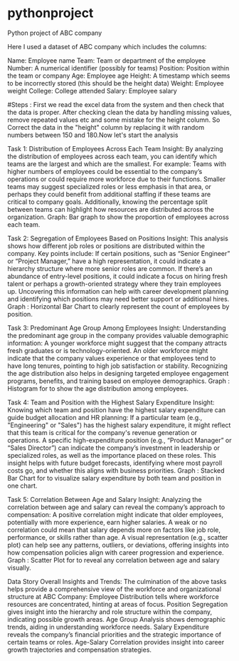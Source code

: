 # pythonproject
Python project of ABC company 

Here I used a dataset of ABC company which includes the columns:

Name: Employee name
Team: Team or department of the employee
Number: A numerical identifier (possibly for teams)
Position: Position within the team or company
Age: Employee age
Height: A timestamp which seems to be incorrectly stored (this should be the height data)
Weight: Employee weight
College: College attended
Salary: Employee salary

#Steps : First we read the excel data from the system and then check that the data is proper. After checking clean the data by handling missing values, remove repeated values etc and some mistake for the height column. So Correct the data in the "height" column by replacing it with random numbers between 150 and 180.Now let's start the analysis

Task 1: Distribution of Employees Across Each Team
Insight:
By analyzing the distribution of employees across each team, you can identify which teams are the largest and which are the smallest. 
For example:
Teams with higher numbers of employees could be essential to the company’s operations or could require more workforce due to their functions.
Smaller teams may suggest specialized roles or less emphasis in that area, or perhaps they could benefit from additional staffing if these teams are critical to company goals.
Additionally, knowing the percentage split between teams can highlight how resources are distributed across the organization.
Graph: Bar graph to show the proportion of employees across each team.

Task 2: Segregation of Employees Based on Positions
Insight:
This analysis shows how different job roles or positions are distributed within the company. 
Key points include:
If certain positions, such as “Senior Engineer” or “Project Manager,” have a high representation, it could indicate a hierarchy structure where more senior roles are common.
If there’s an abundance of entry-level positions, it could indicate a focus on hiring fresh talent or perhaps a growth-oriented strategy where they train employees up.
Uncovering this information can help with career development planning and identifying which positions may need better support or additional hires.
Graph : Horizontal Bar Chart to clearly represent the count of employees by position.

Task 3: Predominant Age Group Among Employees
Insight:
Understanding the predominant age group in the company provides valuable demographic information:
A younger workforce might suggest that the company attracts fresh graduates or is technology-oriented.
An older workforce might indicate that the company values experience or that employees tend to have long tenures, pointing to high job satisfaction or stability.
Recognizing the age distribution also helps in designing targeted employee engagement programs, benefits, and training based on employee demographics.
Graph : Histogram for to show the age distribution among employees.

Task 4: Team and Position with the Highest Salary Expenditure
Insight:
Knowing which team and position have the highest salary expenditure can guide budget allocation and HR planning:
If a particular team (e.g., "Engineering" or "Sales") has the highest salary expenditure, it might reflect that this team is critical for the company's revenue generation or operations.
A specific high-expenditure position (e.g., “Product Manager” or “Sales Director”) can indicate the company’s investment in leadership or specialized roles, as well as the importance placed on these roles.
This insight helps with future budget forecasts, identifying where most payroll costs go, and whether this aligns with business priorities.
Graph : Stacked Bar Chart for to visualize salary expenditure by both team and position in one chart.

Task 5: Correlation Between Age and Salary
Insight:
Analyzing the correlation between age and salary can reveal the company’s approach to compensation:
A positive correlation might indicate that older employees, potentially with more experience, earn higher salaries.
A weak or no correlation could mean that salary depends more on factors like job role, performance, or skills rather than age.
A visual representation (e.g., scatter plot) can help see any patterns, outliers, or deviations, offering insights into how compensation policies align with career progression and experience.
Graph : Scatter Plot for to reveal any correlation between age and salary visually.

Data Story
Overall Insights and Trends:
The culmination of the above tasks helps provide a comprehensive view of the workforce and organizational structure at ABC Company:
Employee Distribution tells where workforce resources are concentrated, hinting at areas of focus.
Position Segregation gives insight into the hierarchy and role structure within the company, indicating possible growth areas.
Age Group Analysis shows demographic trends, aiding in understanding workforce needs.
Salary Expenditure reveals the company’s financial priorities and the strategic importance of certain teams or roles.
Age-Salary Correlation provides insight into career growth trajectories and compensation strategies.
